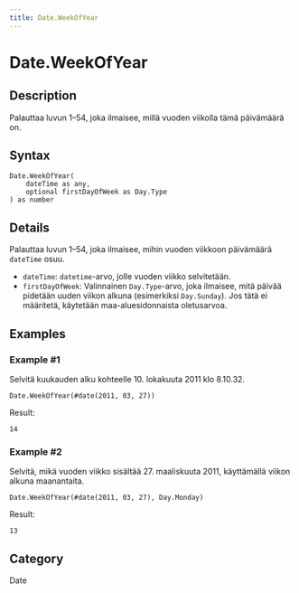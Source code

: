 ```yaml
---
title: Date.WeekOfYear
---
```


# Date.WeekOfYear


## Description

Palauttaa luvun 1–54, joka ilmaisee, millä vuoden viikolla tämä päivämäärä on.


## Syntax

```powerquery
Date.WeekOfYear(
    dateTime as any,
    optional firstDayOfWeek as Day.Type
) as number
```


## Details

Palauttaa luvun 1–54, joka ilmaisee, mihin vuoden viikkoon päivämäärä <code>dateTime</code> osuu. <ul>        <li><code>dateTime</code>: <code>datetime</code>-arvo, jolle vuoden viikko selvitetään.</li>        <li><code>firstDayOfWeek</code>: Valinnainen <code>Day.Type</code>-arvo, joka ilmaisee, mitä päivää pidetään uuden viikon alkuna (esimerkiksi <code>Day.Sunday</code>). Jos tätä ei määritetä, käytetään maa-aluesidonnaista oletusarvoa.</li>      </ul>


## Examples

### Example #1 
Selvitä kuukauden alku kohteelle 10. lokakuuta 2011 klo 8.10.32.
```powerquery
Date.WeekOfYear(#date(2011, 03, 27))
```

Result: 
```powerquery
14
```


### Example #2 
Selvitä, mikä vuoden viikko sisältää 27. maaliskuuta 2011, käyttämällä viikon alkuna maanantaita.
```powerquery
Date.WeekOfYear(#date(2011, 03, 27), Day.Monday)
```

Result: 
```powerquery
13
```




## Category
Date
